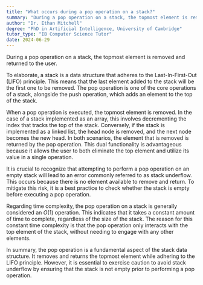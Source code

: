 ```yaml
---
title: "What occurs during a pop operation on a stack?"
summary: "During a pop operation on a stack, the topmost element is removed and returned."
author: "Dr. Ethan Mitchell"
degree: "PhD in Artificial Intelligence, University of Cambridge"
tutor_type: "IB Computer Science Tutor"
date: 2024-06-29
---
```


During a pop operation on a stack, the topmost element is removed and returned to the user.

To elaborate, a stack is a data structure that adheres to the Last-In-First-Out (LIFO) principle. This means that the last element added to the stack will be the first one to be removed. The pop operation is one of the core operations of a stack, alongside the push operation, which adds an element to the top of the stack.

When a pop operation is executed, the topmost element is removed. In the case of a stack implemented as an array, this involves decrementing the index that tracks the top of the stack. Conversely, if the stack is implemented as a linked list, the head node is removed, and the next node becomes the new head. In both scenarios, the element that is removed is returned by the pop operation. This dual functionality is advantageous because it allows the user to both eliminate the top element and utilize its value in a single operation.

It is crucial to recognize that attempting to perform a pop operation on an empty stack will lead to an error commonly referred to as stack underflow. This occurs because there is no element available to remove and return. To mitigate this risk, it is a best practice to check whether the stack is empty before executing a pop operation.

Regarding time complexity, the pop operation on a stack is generally considered an $O(1)$ operation. This indicates that it takes a constant amount of time to complete, regardless of the size of the stack. The reason for this constant time complexity is that the pop operation only interacts with the top element of the stack, without needing to engage with any other elements.

In summary, the pop operation is a fundamental aspect of the stack data structure. It removes and returns the topmost element while adhering to the LIFO principle. However, it is essential to exercise caution to avoid stack underflow by ensuring that the stack is not empty prior to performing a pop operation.
    
